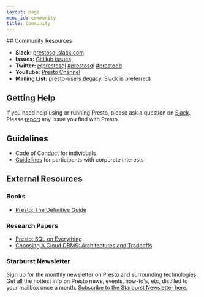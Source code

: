 ```yaml
---
layout: page
menu_id: community
title: Community
---
```


<div markdown="1" class="leftcol widecol">
## Community Resources

* **Slack:** [prestosql.slack.com](slack.html)
* **Issues:** [GitHub issues](https://github.com/prestosql/presto/issues)
* **Twitter:**
  [@prestosql](https://twitter.com/prestosql)
  [#prestosql](https://twitter.com/search?q=%23prestosql)
  [#prestodb](https://twitter.com/search?q=%23prestodb)
* **YouTube:** [Presto Channel](https://www.youtube.com/channel/UCpqxUwvIA6vaXW45KO1GMhA)
* **Mailing List:** [presto-users](https://groups.google.com/group/presto-users) (legacy, Slack is preferred)

## Getting Help

If you need help using or running Presto, please ask a question on
[Slack](slack.html).
Please [report](https://github.com/prestosql/presto/issues/new)
any issue you find with Presto.

## Guidelines

* [Code of Conduct](individual-code-of-conduct.html) for individuals 
* [Guidelines](guidelines-corporate.html) for participants with corporate interests

## External Resources

### Books

* [Presto: The Definitive Guide](presto-the-definitive-guide.html)

### Research Papers

* [Presto: SQL on Everything](paper.html)
* [Choosing A Cloud DBMS: Architectures and Tradeoffs](http://vldb.org/pvldb/vol12/p2170-tan.pdf)


### Starburst Newsletter

Sign up for the monthly newsletter on Presto and surrounding technologies.
Get all the hottest info on Presto news, events, how-to's, etc, distilled to your mailbox once a month.
[Subscribe to the Starburst Newsletter here.](https://www.starburstdata.com/presto-newsletter/)

</div>
